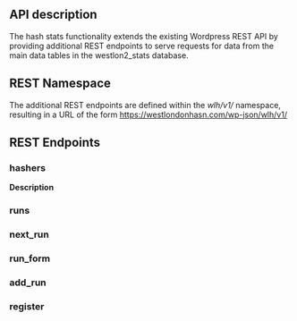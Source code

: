 


## API description
The hash stats functionality extends the existing Wordpress REST API by providing additional REST endpoints to serve requests for data from the main data tables in the westlon2_stats database.  

## REST Namespace
The additional REST endpoints are defined within the *wlh/v1/* namespace, resulting in a URL of the form 
https://westlondonhasn.com/wp-json/wlh/v1/

## REST Endpoints

### hashers
**Description**

### runs

### next_run 

### run_form

### add_run

### register
<!--stackedit_data:
eyJoaXN0b3J5IjpbODk2MDEwMTEzLDEwMzYyMDM1OTAsLTE0MT
A1MjM5MzBdfQ==
-->